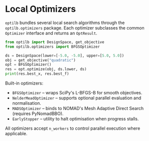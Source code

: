 # Local Optimizers

`optilb` bundles several local search algorithms through the `optilb.optimizers` package. Each optimizer subclasses the common `Optimizer` interface and returns an `OptResult`.

```python
from optilb import DesignSpace, get_objective
from optilb.optimizers import BFGSOptimizer

ds = DesignSpace(lower=[-5.0, -5.0], upper=[5.0, 5.0])
obj = get_objective("quadratic")
opt = BFGSOptimizer()
res = opt.optimize(obj, ds.lower, ds)
print(res.best_x, res.best_f)
```

Built-in optimizers:

- `BFGSOptimizer` – wraps SciPy's L-BFGS-B for smooth objectives.
- `NelderMeadOptimizer` – supports optional parallel evaluation and normalisation.
- `MADSOptimizer` – binds to NOMAD's Mesh Adaptive Direct Search (requires PyNomadBBO).
- `EarlyStopper` – utility to halt optimisation when progress stalls.

All optimizers accept `n_workers` to control parallel execution where applicable.
